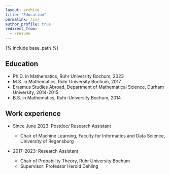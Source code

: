 ```yaml
---
layout: archive
title: "Education"
permalink: /cv/
author_profile: true
redirect_from:
  - /resume
---
```


{% include base_path %}

Education
------

* Ph.D. in Mathematics, Ruhr University Bochum, 2023
* M.S. in Mathematics, Ruhr University Bochum, 2017
* Erasmus Studies Abroad, Department of Mathematical Science, Durham University, 2014-2015
* B.S. in Mathematics, Ruhr-University Bochum, 2014

Work experience
------
* Since June 2023: Postdoc/ Research Assistant
  * Chair of Machine Learning, Faculty for Informatics and Data Science, University of Regensburg

* 2017-2023: Research Assistant
  * Chair of Probability Theory, Ruhr University Bochum
  * Supervisor: Professor Herold Dehling

<!--Publications
------
  <ul>{% for post in site.publications %}
    {% include archive-single-cv.html %}
  {% endfor %}</ul>
  
Talks
======
  <ul>{% for post in site.talks %}
    {% include archive-single-talk-cv.html %}
  {% endfor %}</ul>
  
Teaching
======
  <ul>{% for post in site.teaching %}
    {% include archive-single-cv.html %}
  {% endfor %}</ul>
  -->

